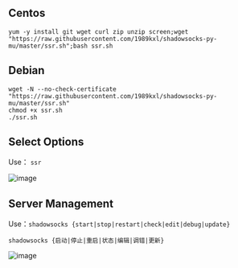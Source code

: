 Centos
---
```
yum -y install git wget curl zip unzip screen;wget "https://raw.githubusercontent.com/1989kxl/shadowsocks-py-mu/master/ssr.sh";bash ssr.sh
```

Debian
---
```
wget -N --no-check-certificate "https://raw.githubusercontent.com/1989kxl/shadowsocks-py-mu/master/ssr.sh"
chmod +x ssr.sh
./ssr.sh
```

Select Options
---
Use：
`ssr`  
  
![image](https://raw.githubusercontent.com/qinghuas/ss-panel-and-ss-py-mu/master/picture/ssr.png)

Server Management
---
Use：`shadowsocks {start|stop|restart|check|edit|debug|update}`  
  
`shadowsocks {启动|停止|重启|状态|编辑|调错|更新}`  
  
![image](https://raw.githubusercontent.com/qinghuas/ss-panel-and-ss-py-mu/master/picture/shadowsocks_2.png)
